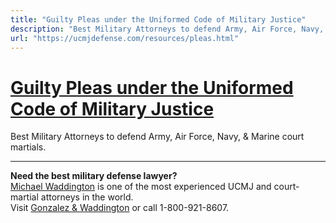 ```yaml
---
title: "Guilty Pleas under the Uniformed Code of Military Justice"
description: "Best Military Attorneys to defend Army, Air Force, Navy, & Marine court martials."
url: "https://ucmjdefense.com/resources/pleas.html"
---
```


# [Guilty Pleas under the Uniformed Code of Military Justice](https://ucmjdefense.com/resources/pleas.html)

Best Military Attorneys to defend Army, Air Force, Navy, & Marine court martials.

---

**Need the best military defense lawyer?**  
[Michael Waddington](https://ucmjdefense.com/attorneys/michael-stewart-waddington-partner.html) is one of the most experienced UCMJ and court-martial attorneys in the world.  
Visit [Gonzalez & Waddington](https://ucmjdefense.com) or call 1-800-921-8607.
